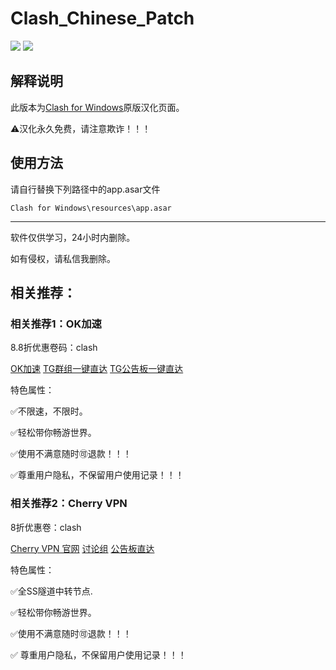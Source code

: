 # Clash_Chinese_Patch

[![](https://img.shields.io/badge/Telegram-公告板-blue)](https://t.me/ClashR_for_Windows_Channel)
[![](https://img.shields.io/badge/Telegram-交流群-purple)](https://t.me/+Se4RSc06w8QK1HiS)

## 解释说明

此版本为[Clash for Windows](https://github.com/Fndroid/clash_for_windows_pkg/releases)原版汉化页面。

⚠️汉化永久免费，请注意欺诈！！！

## 使用方法

请自行替换下列路径中的app.asar文件

`Clash for Windows\resources\app.asar`

---

软件仅供学习，24小时内删除。

如有侵权，请私信我删除。


## 相关推荐：

### 相关推荐1：OK加速
8.8折优惠卷码：clash

[OK加速](http://o.okjiasu.com/auth/register?code=F9B0)
[TG群组一键直达](https://t.me/okjiasu)
[TG公告板一键直达](https://t.me/okjiasuqi)

特色属性：

✅不限速，不限时。

✅轻松带你畅游世界。

✅使用不满意随时🉑退款！！！

✅尊重用户隐私，不保留用户使用记录！！！




### 相关推荐2：Cherry VPN

8折优惠卷：clash

[Cherry VPN 官网](https://cherryvpn.net/auth/register?code=EO50)
[讨论组](https://t.me/cherrylink_vpn)
[公告板直达](https://t.me/cherrylink_channel)

特色属性：

✅全SS隧道中转节点.

✅轻松带你畅游世界。

✅使用不满意随时🉑退款！！！

✅ 尊重用户隐私，不保留用户使用记录！！！
